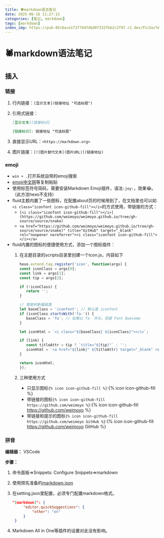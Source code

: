 ```yaml
---
title: 🕷️markdown语法笔记
date: 2025-06-16 11:27:13
categories: [笔记, markdown]
tags: [markdown]
index_img: https://pub-85c6ace1f3f74dfdbd0f332fbb2c2f97.r2.dev/PicGo/%E5%B0%8F%E5%8F%AF%E7%88%B1%E8%B7%B3%E8%9B%9B.jpg
---
```


# 🕷️markdown语法笔记

## 插入

### 链接

1. 行内链接：```[显示文本](链接地址 "可选标题")```
2. 引用式链接：

   ```markdown
   [显示文本][链接标识]

   [链接标识]: 链接地址 "可选标题"
   ```

3. 直接显示URL：```<https://markdown.org>```
4. 图片链接：```[![图片替代文本](图片URL)](链接地址)```

### emoji

* ```win + .```打开系统自带的emoji搜索
* [emoji中文网](https://www.emojiall.com/zh-hans)等复制粘贴
* 使用标签符号简码，需要安装Markdown Emoji插件，语法```:joy:```，效果:joy:。（此方法hexo不支持）
* fluid主题内置了一些图标，在配置about页的时候用到了，在文档里也可以如```<i class="iconfont icon-github-fill"></i>```的方式使用，带链接的方式：
  * ```[<i class="iconfont icon-github-fill"></i>](https://github.com/weimoyo/weimoyo.github.io/tree/gh-source/source/snake)```
  * ```<a href="https://github.com/weimoyo/weimoyo.github.io/tree/gh-source/source/snake)" title="GitHub" target="_blank" rel="noopener noreferrer"><i class="iconfont icon-github-fill"></i></a>```
* fluid内置的图标的便捷使用方式，添加一个图标插件：
  1. 在主题目录的scripts目录里创建一个icon.js，内容如下

      ```js
      hexo.extend.tag.register('icon', function(args) {
      const iconClass = args[0];
      const link = args[1];
      const tip = args[2];

      if (!iconClass) {
         return '';
      }

      // 智能判断基础类
      let baseClass = 'iconfont'; // 默认是 iconfont
      if (iconClass.startsWith('fa-')) {
         baseClass = 'fa'; // 如果以 fa- 开头，则是 Font Awesome
      }

      let iconHtml = `<i class="${baseClass} ${iconClass}"></i>`;

      if (link) {
         const titleAttr = tip ? `title="${tip}"` : '';
         iconHtml = `<a href="${link}" ${titleAttr} target="_blank" rel="noopener noreferrer">${iconHtml}</a>`;
      }

      return iconHtml;
      });
      ```

  2. 三种使用方式
     * 只显示图标```{% icon icon-github-fill %}```:{% icon icon-github-fill %}
     * 带链接的图标```{% icon icon-github-fill https://github.com/weimoyo %}```:{% icon icon-github-fill <https://github.com/weimoyo> %}
     * 带链接和提示的图标```{% icon icon-github-fill https://github.com/weimoyo GitHub %}```:{% icon icon-github-fill <https://github.com/weimoyo> GitHub %}

### 拼音

**编辑器：** VSCode

**步骤：**

1. 命令面板=>Snippets: Configure Snippets=>markdown
2. 使用预先准备的[markdown.json](https://pan.quark.cn/s/9d21b46229ab)
3. 在setting.json里配置，必须专门配置markdown格式。

   ```json
   "[markdown]": {
        "editor.quickSuggestions": {
            "other": "on"
        }
    }
    ```

4. Markdown All in One等插件的设置对此没有影响。

